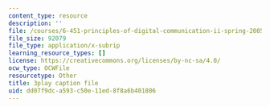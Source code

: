 ```yaml
---
content_type: resource
description: ''
file: /courses/6-451-principles-of-digital-communication-ii-spring-2005/dd07f9dca593c50e11ed8f8a6b401806_4HtXKIbiOvI.srt
file_size: 92079
file_type: application/x-subrip
learning_resource_types: []
license: https://creativecommons.org/licenses/by-nc-sa/4.0/
ocw_type: OCWFile
resourcetype: Other
title: 3play caption file
uid: dd07f9dc-a593-c50e-11ed-8f8a6b401806
---
```

